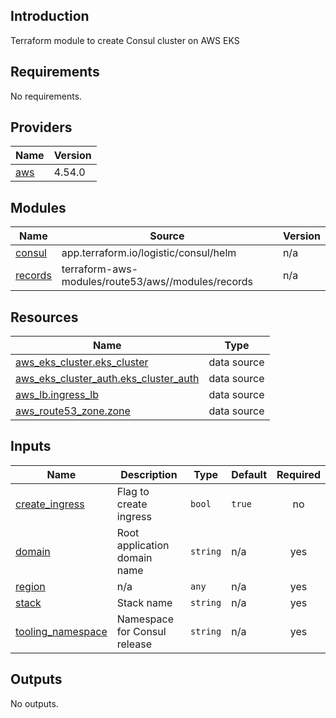 ## Introduction
Terraform module to create Consul cluster on AWS EKS

<!-- BEGIN_TF_DOCS -->
## Requirements

No requirements.

## Providers

| Name | Version |
|------|---------|
| <a name="provider_aws"></a> [aws](#provider\_aws) | 4.54.0 |

## Modules

| Name | Source | Version |
|------|--------|---------|
| <a name="module_consul"></a> [consul](#module\_consul) | app.terraform.io/logistic/consul/helm | n/a |
| <a name="module_records"></a> [records](#module\_records) | terraform-aws-modules/route53/aws//modules/records | n/a |

## Resources

| Name | Type |
|------|------|
| [aws_eks_cluster.eks_cluster](https://registry.terraform.io/providers/hashicorp/aws/latest/docs/data-sources/eks_cluster) | data source |
| [aws_eks_cluster_auth.eks_cluster_auth](https://registry.terraform.io/providers/hashicorp/aws/latest/docs/data-sources/eks_cluster_auth) | data source |
| [aws_lb.ingress_lb](https://registry.terraform.io/providers/hashicorp/aws/latest/docs/data-sources/lb) | data source |
| [aws_route53_zone.zone](https://registry.terraform.io/providers/hashicorp/aws/latest/docs/data-sources/route53_zone) | data source |

## Inputs

| Name | Description | Type | Default | Required |
|------|-------------|------|---------|:--------:|
| <a name="input_create_ingress"></a> [create\_ingress](#input\_create\_ingress) | Flag to create ingress | `bool` | `true` | no |
| <a name="input_domain"></a> [domain](#input\_domain) | Root application domain name | `string` | n/a | yes |
| <a name="input_region"></a> [region](#input\_region) | n/a | `any` | n/a | yes |
| <a name="input_stack"></a> [stack](#input\_stack) | Stack name | `string` | n/a | yes |
| <a name="input_tooling_namespace"></a> [tooling\_namespace](#input\_tooling\_namespace) | Namespace for Consul release | `string` | n/a | yes |

## Outputs

No outputs.
<!-- END_TF_DOCS -->